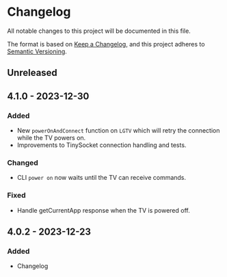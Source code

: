 # Changelog

All notable changes to this project will be documented in this file.

The format is based on [Keep a Changelog](https://keepachangelog.com/en/1.0.0/),
and this project adheres to [Semantic Versioning](https://semver.org/spec/v2.0.0.html).

## Unreleased

## 4.1.0 - 2023-12-30

### Added

- New `powerOnAndConnect` function on `LGTV` which will retry the connection
  while the TV powers on.
- Improvements to TinySocket connection handling and tests.

### Changed

- CLI `power on` now waits until the TV can receive commands.

### Fixed

- Handle getCurrentApp response when the TV is powered off.

## 4.0.2 - 2023-12-23

### Added

- Changelog
